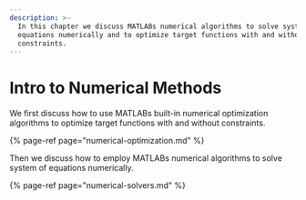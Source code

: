 ```yaml
---
description: >-
  In this chapter we discuss MATLABs numerical algorithms to solve system of
  equations numerically and to optimize target functions with and without
  constraints.
---
```


# Intro to Numerical Methods

We first discuss how to use MATLABs built-in numerical optimization algorithms to optimize target functions with and without constraints.

{% page-ref page="numerical-optimization.md" %}

Then we discuss how to employ MATLABs numerical algorithms to solve system of equations numerically.

{% page-ref page="numerical-solvers.md" %}




